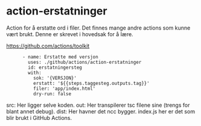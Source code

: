 # action-erstatninger

Action for å erstatte ord i filer. Det finnes mange andre actions som kunne vært brukt.
Denne er skrevet i hovedsak for å lære.

https://github.com/actions/toolkit

```
      - name: Erstatte med versjon
        uses: ./github/actions/action-erstatninger
        id: erstatningersteg
        with:
          sok: '{VERSJON}'
          erstatt: '${{steps.taggesteg.outputs.tag}}'
          filer: 'app/index.html'
          dry-run: false
```

src: Her ligger selve koden.
out: Her transpilerer tsc filene sine (trengs for blant annet debug).
dist: Her havner det ncc bygger. index.js her er det som blir brukt i GitHub Actions.
